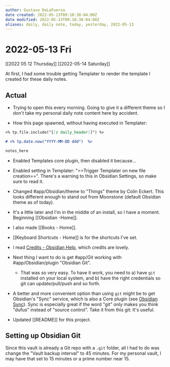 ```yaml
---
author: Gustavo DeLaFuerza
date created: 2022-05-13T09:18:30-04:00Z
date modified: 2022-05-13T09:18:30-04:00Z
aliases: daily, daily note, today, yesterday, 2022-05-13
---
```


# 2022-05-13 Fri

[[2022 05 12 Thursday]]
[[2022-05-14 Saturday]]

At first, I had some trouble getting Templater to render the template I created for these daily notes.

## Actual

- Trying to open this every morning. Going to give it a different theme so I don't take my personal daily note content here by accident.

- How this page spawned, without having executed in Templater:
```markdown
<% tp.file.include("[[z daily_header]]") %>

# <% tp.date.now("YYYY-MM-DD ddd")  %>

notes_here
```
- Enabled Templates core plugin, then disabled it because...
- Enabled setting in Templater: "==Trigger Templater on new file creation==". There's a warning to this in Obsidian Settings, so make sure to read it.

- Changed #app/Obsidian/theme to "Things" theme by Colin Eckert. This looks different enough to stand out from Moonstone (default Obsidian theme as of today).
- It's a little later and I'm in the middle of an install, so I have a moment. Beginning [[Obsidian -Home]].
- I also made [[Books - Home]].
- [[Keyboard Shortcuts - Home]] is for the shortcuts I've set.

- I read [Credits - Obsidian Help](https://help.obsidian.md/Obsidian/Credits), which credits are lovely.
- Next thing I want to do is get #app/Git working with #app/Obsidian/plugin "Obsidian Git". 
	- That was so very easy. To have it work, you need to a) have `git` installed on your local system, and b) have the right credentials so git can update/pull/push and so forth. 
- A better and more convenient option than using `git` might be to get Obsidian's "Sync" service, which is also a Core plugin (see [Obsidian Sync](https://obsidian.md/sync)). Sync is especially great if the word "git" only makes you think "dufus" instead of "source control". Take it from this git: It's useful.

- Updated [[README]] for this project.

## Setting up Obsidian Git

Since this vault is already a Git repo with a `.git` folder, all I had to do was change the "Vault backup interval" to 45 minutes. For my personal vault, I may have that set to 15 minutes or a prime number near 15.